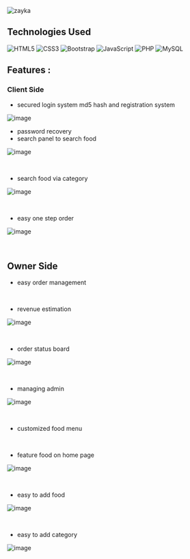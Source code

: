 ![zayka](https://github.com/kunjgit/Zayka/assets/103763618/cd656808-960b-4b0d-928b-810cfe99a883)



## Technologies Used


  ![HTML5](https://img.shields.io/badge/html5-%23E34F26.svg?style=for-the-badge&logo=html5&logoColor=white)
  ![CSS3](https://img.shields.io/badge/css3-%231572B6.svg?style=for-the-badge&logo=css3&logoColor=white)
  ![Bootstrap](https://img.shields.io/badge/bootstrap-%23563D7C.svg?style=for-the-badge&logo=bootstrap&logoColor=white)
  ![JavaScript](https://img.shields.io/badge/javascript-%23323330.svg?style=for-the-badge&logo=javascript&logoColor=%23F7DF1E)
  ![PHP](https://img.shields.io/badge/php-%23777BB4.svg?style=for-the-badge&logo=php&logoColor=white)
  ![MySQL](https://img.shields.io/badge/mysql-%2300f.svg?style=for-the-badge&logo=mysql&logoColor=white)


## Features :

### Client Side

 - secured login system md5 hash and registration system

![image](https://user-images.githubusercontent.com/103763618/189511327-3b93ff08-6c2d-4583-b683-717b50dc65bc.png)


- password recovery
- search panel to search food

![image](https://user-images.githubusercontent.com/103763618/189511346-f71f25b5-bc59-4656-92d0-6c08ca2a648c.png)

<br>

- search food via category 

![image](https://user-images.githubusercontent.com/103763618/189511361-b0303e30-e1ef-4982-bb50-d40b6afb6428.png)

<br>

- easy one step order

![image](https://user-images.githubusercontent.com/103763618/189511378-4debf03d-007c-4d4c-b3ea-539ab56be49b.png)

<br>

## Owner Side

- easy order management

<br>

- revenue estimation 

![image](https://user-images.githubusercontent.com/103763618/189511406-dfdd99bd-4e9d-48f6-a9d0-b3013f058bf5.png)

<br>

- order status board

![image](https://user-images.githubusercontent.com/103763618/189511428-f9197dd8-298b-4036-9bbc-2dbfddd80dd5.png)

<br>

- managing admin

![image](https://user-images.githubusercontent.com/103763618/189511436-31ebb37c-ddfa-429b-b155-5404b2fa9cd9.png)

<br>

- customized food menu

<br>

- feature food on home page

![image](https://user-images.githubusercontent.com/103763618/189511486-82378fcb-73b8-4977-a686-e61b77e9014c.png)

<br>

- easy to add food 

![image](https://user-images.githubusercontent.com/103763618/189511471-6e0b80db-57ef-4b4e-89c7-04755811d380.png)

<br>

- easy to add category

![image](https://user-images.githubusercontent.com/103763618/189511454-06751136-efcf-48a3-b685-a2b981a22612.png)


